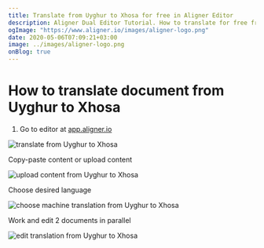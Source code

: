 ```yaml
---
title: Translate from Uyghur to Xhosa for free in Aligner Editor
description: Aligner Dual Editor Tutorial. How to translate for free from Uyghur to Xhosa. Aligner is multilingual document management platform. 
ogImage: "https://www.aligner.io/images/aligner-logo.png"
date: 2020-05-06T07:09:21+03:00
image: ../images/aligner-logo.png
onBlog: true
---
```


# How to translate document from Uyghur to Xhosa

1. Go to editor at [app.aligner.io](https://app.aligner.io "Aligner App web page")

![translate from Uyghur to Xhosa](../aligner-blank-editor.png "translate from Uyghur to Xhosa")

Copy-paste content or upload content

![upload content from Uyghur to Xhosa](../aligner-uploaded-document.png "upload content from Uyghur to Xhosa")

Choose desired language

![choose machine translation from Uyghur to Xhosa](../aligner-language-dropdown.png "choose machine translation from Uyghur to Xhosa")

Work and edit 2 documents in parallel

![edit translation from Uyghur to Xhosa](../aligner-double-sitded-editor.png "edit translation from Uyghur to Xhosa")

